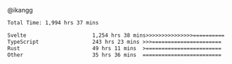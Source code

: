 @ikangg
<!--START_SECTION:waka-->

```txt
Total Time: 1,994 hrs 37 mins

Svelte                     1,254 hrs 38 mins>>>>>>>>>>>>>>>==========   61.80 %
TypeScript                 243 hrs 23 mins >>>======================   11.99 %
Rust                       49 hrs 11 mins  >========================   02.42 %
Other                      35 hrs 36 mins  =========================   01.75 %
```

<!--END_SECTION:waka-->
